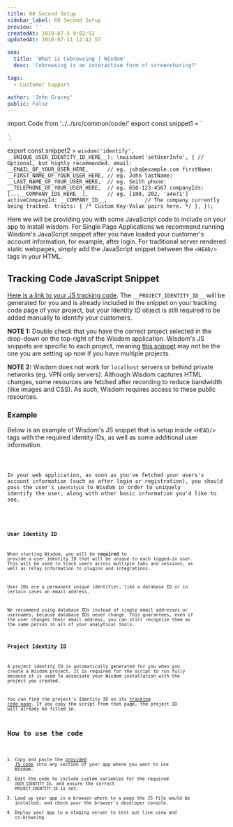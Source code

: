 ```yaml
---
title: 60 Second Setup
sidebar_label: 60 Second Setup
preview: ''
createdAt: 2018-07-5 9:02:52
updatedAt: 2018-07-11 12:42:57

seo:
  title: 'What is Cobrowsing | Wisdom'
  desc: 'Cobrowsing is an interactive form of screensharing?'

tags:
  - Customer Support

author: 'John Gracey'
public: False
---
```


import Code from '../../src/common/code/'
export const snippet1 = `
<script type="text/javascript">
/*  -- Wisdom -- Start of Snippet v1.0 (www.GetWisdom.io) -- */
!function(W,I,S,D,O,M){"use strict";if(S.__WISDOM__INIT__OBJECT_REFERENCE=W,!(W in S)){var f=S[W]=function(){arguments.length&&f.q.push({args:arguments,ts:new Date})};f.ts=new Date,f.q=[],f.flag=function(){return null};var g=D.createElement("script");g.src="https://script.getwisdom.io/v"+(I|0),g.type="text/javascript",g.charset="UTF-8",g.crossOrigin="anonymous",g.async=!0;var h=D.getElementsByTagName("script")[0];h.parentNode.insertBefore(g,h)}}("wisdom",1,window,document);
\n\n// Find your projectId at https://app.getwisdom.io/org/~/project/~/configs/code
wisdom('init', __INSERT_PROJECT_ID_HERE__);
\n/*  -- Wisdom -- End of Snippet -- */
</script>
`;

export const snippet2 = `
wisdom('identify', __UNIQUE_USER_IDENTITY_ID_HERE__);
\nwisdom('setUserInfo', {
  // Optional, but highly recommended.
  email:      __EMAIL_OF_YOUR_USER_HERE,      // eg. john@example.com
  firstName:  __FIRST_NAME_OF_YOUR_USER_HERE, // eg. John
  lastName:   __LAST_NAME_OF_YOUR_USER_HERE,  // eg. Smith
  phone:      __TELEPHONE_OF_YOUR_USER_HERE,  // eg. 650-123-4567
  companyIds: [...__COMPANY_IDS_HERE__],      // eg. [100, 202, 'a4e71']
  activeCompanyId: __COMPANY_ID__,            // The company currently being tracked.
  traits: { /* Custom Key-Value pairs here. */ },
});
`


Here we will be providing you with some JavaScript code to include on your app to install wisdom. For Single Page Applications we recommend running Wisdom's JavaScript snippet after you have loaded your customer's account information, for example, after login. For traditional server rendered static webpages, simply add the JavaScript snippet between the `<HEAD/>` tags in your HTML.

## Tracking Code JavaScript Snippet
[Here is a link to your JS tracking code](https://app.getwisdom.io/org/~/project/~/configs/tracking/code). The `__PROJECT_IDENTITY_ID__` will be generated for you and is already included in the snippet on your tracking code page of your project, but your Identity ID object is still required to be added manually to identify your customers.

**NOTE 1:** Double check that you have the correct project selected in the drop-down on the top-right of the Wisdom application. Wisdom's JS snippets are specific to each project, meaning [this snippet](https://app.getwisdom.io/org/~/project/~/configs/tracking/code) may not be the one you are setting up now if you have multiple projects.

**NOTE 2:** Wisdom does not work for `localhost` servers or behind private networks (eg. VPN only servers). Although Wisdom captures HTML changes, some resources are fetched after recording to reduce bandwidth (like images and CSS). As such, Wisdom requires access to these public resources.

### Example
Below is an example of Wisdom's JS snippet that is setup inside `<HEAD/>` tags with the required identity IDs, as well as some additional user information.


<Code language='html' title='1. Recording Setup' code={snippet1}/>


In your web application, as soon as you've fetched your users's account information (such as after login or registration), you should pass the user's `identityId` to Wisdom in order to uniquely identify the user, along with other basic information you'd like to see.

<Code language='javascript' title='2. User Profile Setup' code={snippet2}/>

### User Identity ID
When starting Wisdom, you will be **required** to provide a user identity ID that will be unique to each logged-in user.
This will be used to track users across multiple tabs and sessions, as well as relay information to plugins and integrations.

User IDs are a permanent unique identifier, like a database ID or in certain cases an email address.

We recommend using database IDs instead of simple email addresses or usernames, because database IDs never change. This guarantees, even if the user changes their email address, you can still recognize them as the same person in all of your analytical tools.

### Project Identity ID
A project identity ID is automatically generated for you when you create a Wisdom project. It is required for the script to run fully because it is used to associate your Wisdom installation with the project you created.

You can find the project's Identity ID on its [tracking code page](https://app.getwisdom.io/org/~/project/~/configs/tracking/code). If you copy the script from that page, the project ID will already be filled in.



## How to use the code

1. Copy and paste the [provided JS code](https://app.getwisdom.io/org/~/project/~/configs/tracking/code) into any section of your app where you want to use Wisdom.
2. Edit the code to include custom variables for the required `USER_IDENTITY_ID`, and ensure the correct `PROJECT_IDENTITY_ID` is set.
3. Load up your app in a browser where to a page the JS file would be installed, and check your the browser's developer console.
4. Deploy your app to a staging server to test out live view and co-browsing
